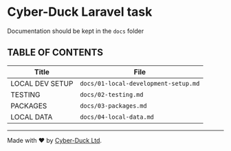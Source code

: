 # Cyber-Duck Laravel task

Documentation should be kept in the `docs` folder

## TABLE OF CONTENTS

| Title           | File                                 |
| --------------- | ------------------------------------ |
| LOCAL DEV SETUP | `docs/01-local-development-setup.md` |
| TESTING         | `docs/02-testing.md`                 |
| PACKAGES        | `docs/03-packages.md`                |
| LOCAL DATA      | `docs/04-local-data.md`              |

---

Made with ♥ by [Cyber-Duck Ltd](https://www.cyber-duck.co.uk).
